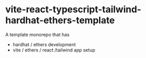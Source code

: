 # vite-react-typescript-tailwind-hardhat-ethers-template
A template monorepo that has
- hardhat / ethers development
- vite / ethers / react /tailwind app setup
